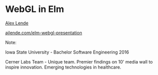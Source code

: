 # WebGL in Elm

[Alex Lende](https://github.com/ajlende)

[ajlende.com/elm-webgl-presentation](http://ajlende.com/elm-webgl-presentation)

Note:

Iowa State University - Bachelor Software Engineering 2016

Cerner Labs Team - Unique team. Premier findings on 10' media wall to inspire innovation. Emerging technologies in healthcare.